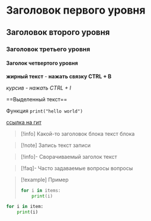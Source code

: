 # Заголовок первого уровня
## Заголовок второго уровня
### Заголовок третьего уровня
#### Заголок четвертого уровня

**жирный текст** - **нажать связку CTRL + B**

*курсив - нажать CTRL + I*

==Выделенный текст==

Функция `print("hello world")`

[ссылка на гит](https://github.com/SouthUral?tab=repositories)

>[!info] Какой-то заголовок блока 
>текст блока


>[!note] Запись
>текст записи

>[!info]- Сворачиваемый заголок
>текст

>[!faq]- Часто задаваемые вопросы
>вопросы

>[!example] Пример
>	```python
>	for i in items:
>		print(i)
>	```

```python
for i in item:
	print(i)
```








